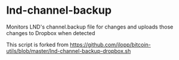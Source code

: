 # lnd-channel-backup
Monitors LND's channel.backup file for changes and uploads those changes to Dropbox when detected

This script is forked from https://github.com/jlopp/bitcoin-utils/blob/master/lnd-channel-backup-dropbox.sh

